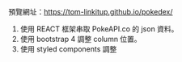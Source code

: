 預覽網址：https://tom-linkitup.github.io/pokedex/


1. 使用 REACT 框架串取 PokeAPI.co 的 json 資料。
2. 使用 bootstrap 4 調整 column 位置。
3. 使用 styled components 調整
